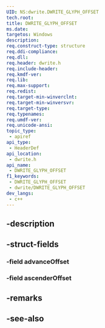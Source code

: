 ```yaml
---
UID: NS:dwrite.DWRITE_GLYPH_OFFSET
tech.root: 
title: DWRITE_GLYPH_OFFSET
ms.date: 
targetos: Windows
description: 
req.construct-type: structure
req.ddi-compliance: 
req.dll: 
req.header: dwrite.h
req.include-header: 
req.kmdf-ver: 
req.lib: 
req.max-support: 
req.redist: 
req.target-min-winverclnt: 
req.target-min-winversvr: 
req.target-type: 
req.typenames: 
req.umdf-ver: 
req.unicode-ansi: 
topic_type:
 - apiref
api_type:
 - HeaderDef
api_location:
 - dwrite.h
api_name:
 - DWRITE_GLYPH_OFFSET
f1_keywords:
 - DWRITE_GLYPH_OFFSET
 - dwrite/DWRITE_GLYPH_OFFSET
dev_langs:
 - c++
---
```


## -description

## -struct-fields

### -field advanceOffset

### -field ascenderOffset

## -remarks

## -see-also

